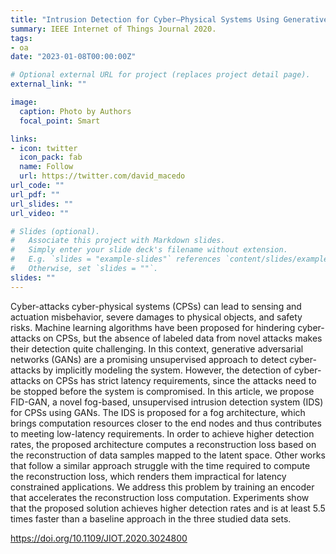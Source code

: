 ```yaml
---
title: "Intrusion Detection for Cyber–Physical Systems Using Generative Adversarial Networks in Fog Environment"
summary: IEEE Internet of Things Journal 2020.
tags:
- oa
date: "2023-01-08T00:00:00Z"

# Optional external URL for project (replaces project detail page).
external_link: ""

image:
  caption: Photo by Authors
  focal_point: Smart

links:
- icon: twitter
  icon_pack: fab
  name: Follow
  url: https://twitter.com/david_macedo
url_code: ""
url_pdf: ""
url_slides: ""
url_video: ""

# Slides (optional).
#   Associate this project with Markdown slides.
#   Simply enter your slide deck's filename without extension.
#   E.g. `slides = "example-slides"` references `content/slides/example-slides.md`.
#   Otherwise, set `slides = ""`.
slides: ""
---
```


Cyber-attacks cyber-physical systems (CPSs) can lead to sensing and actuation misbehavior, severe damages to physical objects, and safety risks. Machine learning algorithms have been proposed for hindering cyber-attacks on CPSs, but the absence of labeled data from novel attacks makes their detection quite challenging. In this context, generative adversarial networks (GANs) are a promising unsupervised approach to detect cyber-attacks by implicitly modeling the system. However, the detection of cyber-attacks on CPSs has strict latency requirements, since the attacks need to be stopped before the system is compromised. In this article, we propose FID-GAN, a novel fog-based, unsupervised intrusion detection system (IDS) for CPSs using GANs. The IDS is proposed for a fog architecture, which brings computation resources closer to the end nodes and thus contributes to meeting low-latency requirements. In order to achieve higher detection rates, the proposed architecture computes a reconstruction loss based on the reconstruction of data samples mapped to the latent space. Other works that follow a similar approach struggle with the time required to compute the reconstruction loss, which renders them impractical for latency constrained applications. We address this problem by training an encoder that accelerates the reconstruction loss computation. Experiments show that the proposed solution achieves higher detection rates and is at least 5.5 times faster than a baseline approach in the three studied data sets.

https://doi.org/10.1109/JIOT.2020.3024800
